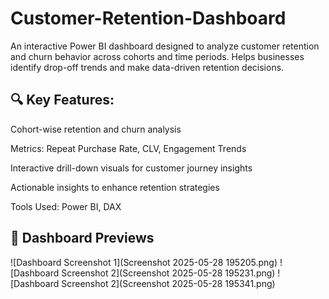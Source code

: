 # Customer-Retention-Dashboard

An interactive Power BI dashboard designed to analyze customer retention and churn behavior across cohorts and time periods. Helps businesses identify drop-off trends and make data-driven retention decisions.

## 🔍 Key Features:
Cohort-wise retention and churn analysis

Metrics: Repeat Purchase Rate, CLV, Engagement Trends

Interactive drill-down visuals for customer journey insights

Actionable insights to enhance retention strategies

Tools Used: Power BI, DAX

## 📸 Dashboard Previews
![Dashboard Screenshot 1](Screenshot 2025-05-28 195205.png) 
![Dashboard Screenshot 2](Screenshot 2025-05-28 195231.png) 
![Dashboard Screenshot 2](Screenshot 2025-05-28 195341.png)

